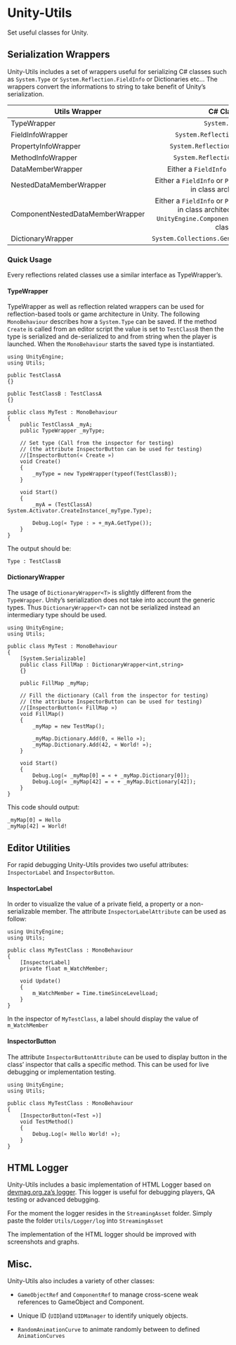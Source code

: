 # Unity-Utils

Set useful classes for Unity.

## Serialization Wrappers

Unity-Utils includes a set of wrappers useful for serializing C# classes such as `System.Type` or `System.Reflection.FieldInfo` or Dictionaries etc…
The wrappers convert the informations to string to take benefit of Unity’s serialization.

| Utils Wrapper       | C# Class | 
| ------------------- |:------------------------------:| 
| TypeWrapper         | `System.Type`                    | 
| FieldInfoWrapper    | `System.Reflection.FieldInfo`    | 
| PropertyInfoWrapper | `System.Reflection.PropertyInfo` | 
| MethodInfoWrapper   | `System.Reflection.MethodInfo`   |
| DataMemberWrapper   | Either a `FieldInfo` or `PropertyInfo`   |
| NestedDataMemberWrapper | Either a `FieldInfo` or `PropertyInfo` nested in class architecture |
| ComponentNestedDataMemberWrapper | Either a `FieldInfo` or `PropertyInfo` nested in class architecture using a `UnityEngine.Component` subclass as base class |
| DictionaryWrapper<T> | `System.Collections.Generic.Dictionary<T>`


### Quick Usage

Every reflections related classes use a similar interface as TypeWrapper’s.

#### TypeWrapper

TypeWrapper as well as reflection related wrappers can be used for reflection-based tools or game architecture in Unity.
The following `MonoBehaviour` describes how a `System.Type` can be saved. If the method `Create` is called from an editor script the value is set to `TestClassB` then the type is serialized and de-serialized to and from string when the player is launched. 
When the `MonoBehaviour` starts the saved type is instantiated.

	using UnityEngine;
	using Utils;

	public TestClassA
	{}

	public TestClassB : TestClassA
	{}

	public class MyTest : MonoBehaviour
	{
		public TestClassA _myA;
		public TypeWrapper _myType;

		// Set type (Call from the inspector for testing)
		// (the attribute InspectorButton can be used for testing)
		//[InspectorButton(« Create »)
		void Create()
		{
			_myType = new TypeWrapper(typeof(TestClassB));
		}

		void Start()
		{
			_myA = (TestClassA) System.Activator.CreateInstance(_myType.Type);
				
			Debug.Log(« Type : » +_myA.GetType());
		}
	}

The output should be: 

	Type : TestClassB

#### DictionaryWrapper

The usage of `DictionaryWrapper<T>` is slightly different from the `TypeWrapper`. Unity’s serialization does not take into account the generic types. Thus `DictionaryWrapper<T>` can not be serialized instead an intermediary type should be used.

	using UnityEngine;
	using Utils;

	public class MyTest : MonoBehaviour
	{
		[System.Serializable]
		public class FillMap : DictionaryWrapper<int,string>
		{}

		public FillMap _myMap;

		// Fill the dictionary (Call from the inspector for testing)
		// (the attribute InspectorButton can be used for testing)
		//[InspectorButton(« FillMap »)
		void FillMap()
		{
			_myMap = new TestMap();

			_myMap.Dictionary.Add(0, « Hello »);
			_myMap.Dictionary.Add(42, « World! »);
		}

		void Start()
		{
			Debug.Log(« _myMap[0] = « + _myMap.Dictionary[0]);
			Debug.Log(« _myMap[42] = « + _myMap.Dictionary[42]);
		}
	}

This code should output:

	_myMap[0] = Hello
	_myMap[42] = World!

## Editor Utilities 

For rapid debugging Unity-Utils provides two useful attributes: 
`InspectorLabel` and `InspectorButton`.

#### InspectorLabel

In order to visualize the value of a private field, a property or a non-serializable member. The attribute `InspectorLabelAttribute` can be used as follow:

	using UnityEngine;
	using Utils;

	public class MyTestClass : MonoBehaviour
	{
		[InspectorLabel]
		private float m_WatchMember;

		void Update()
		{
			m_WatchMember = Time.timeSinceLevelLoad;
		}
	}

In the inspector of `MyTestClass`, a label should display the value of `m_WatchMember`

#### InspectorButton

The attribute `InspectorButtonAttribute` can be used to display button in the class’ inspector that calls a specific method. 
This can be used for live debugging or implementation testing.

	using UnityEngine;
	using Utils;

	public class MyTestClass : MonoBehaviour
	{
		[InspectorButton(«Test »)]
		void TestMethod()
		{
			Debug.Log(« Hello World! »);
		}
	}


## HTML Logger

Unity-Utils includes a basic implementation of HTML Logger based on [devmag.org.za’s logger](http://devmag.org.za/2011/01/25/make-your-logs-interactive-and-squash-bugs-faster/).
This logger is useful for debugging players, QA testing or advanced debugging.

For the moment the logger resides in the `StreamingAsset` folder. Simply paste the folder `Utils/Logger/log` into `StreamingAsset`

The implementation of the HTML logger should be improved with screenshots and graphs.

## Misc.

Unity-Utils also includes a variety of other  classes:

* `GameObjectRef` and `ComponentRef` to manage cross-scene weak references to GameObject and Component.

* Unique ID (`UID`)and `UIDManager` to identify uniquely objects.

* `RandomAnimationCurve` to animate randomly between to defined `AnimationCurves`



